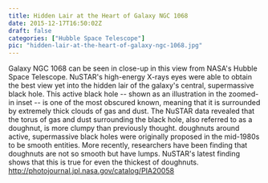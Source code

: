 ```yaml
---
title: Hidden Lair at the Heart of Galaxy NGC 1068
date: 2015-12-17T16:50:02Z
draft: false
categories: ["Hubble Space Telescope"]
pic: "hidden-lair-at-the-heart-of-galaxy-ngc-1068.jpg"
---
```

Galaxy NGC 1068 can be seen in close-up in this view from NASA's Hubble Space Telescope. NuSTAR's high-energy X-rays eyes were able to obtain the best view yet into the hidden lair of the galaxy's central, supermassive black hole. This active black hole -- shown as an illustration in the zoomed-in inset -- is one of the most obscured known, meaning that it is surrounded by extremely thick clouds of gas and dust.  The NuSTAR data revealed that the torus of gas and dust surrounding the black hole, also referred to as a doughnut, is more clumpy than previously thought. doughnuts around active, supermassive black holes were originally proposed in the mid-1980s to be smooth entities. More recently, researchers have been finding that doughnuts are not so smooth but have lumps. NuSTAR's latest finding shows that this is true for even the thickest of doughnuts.  http://photojournal.jpl.nasa.gov/catalog/PIA20058